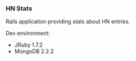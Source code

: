 ### HN Stats

Rails application providing stats about HN entries.

Dev environment:
- JRuby 1.7.2
- MongoDB 2.2.2
